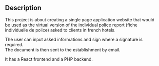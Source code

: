 ## Description

This project is about creating a single page application website that would be used as the virtual version of the individual police report (fiche individuelle de police) asked to clients in french hotels.<br />

The user can input asked informations and sign where a signature is required.<br />
The document is then sent to the establishment by email.<br />

It has a React frontend and a PHP backend.
